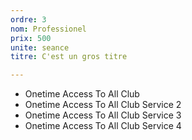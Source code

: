 ```yaml
---
ordre: 3
nom: Professionel
prix: 500
unite: seance
titre: C'est un gros titre

---
```

* Onetime Access To All Club
* Onetime Access To All Club Service 2
* Onetime Access To All Club Service 3
* Onetime Access To All Club Service 4